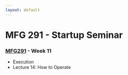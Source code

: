 ```yaml
---
layout: default
---
```


# MFG 291 - Startup Seminar

### [MFG291](../) - Week 11

- Execution
- Lecture 14: How to Operate